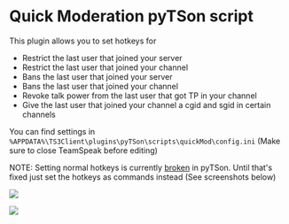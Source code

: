 # Quick Moderation pyTSon script

<!--You can find a more recent version of this text [here](https://github.com/Bluscream/pyTSon_plugins/tree/master/scripts/quickMod)-->

This plugin allows you to set hotkeys for
- Restrict the last user that joined your server
- Restrict the last user that joined your channel
- Bans the last user that joined your server
- Bans the last user that joined your channel
- Revoke talk power from the last user that got TP in your channel
- Give the last user that joined your channel a cgid and sgid in certain channels

You can find settings in `%APPDATA%\TS3Client\plugins\pyTSon\scripts\quickMod\config.ini` (Make sure to close TeamSpeak before editing)

NOTE: Setting normal hotkeys is currently [broken](https://github.com/pathmann/pyTSon/issues/90) in pyTSon.
Until that's fixed just set the hotkeys as commands instead (See screenshots below)

![](https://i.imgur.com/RiFcyD8.png)

![](https://i.imgur.com/hXeC1RH.png)